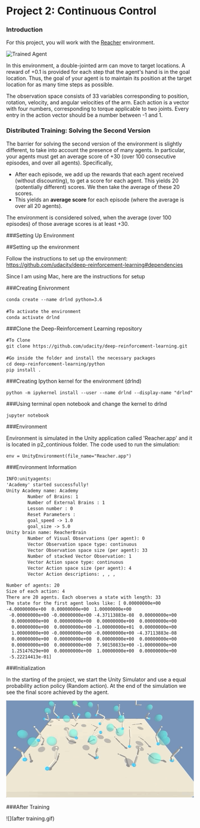 [//]: # (Image References)

[image1]: https://user-images.githubusercontent.com/10624937/43851024-320ba930-9aff-11e8-8493-ee547c6af349.gif "Trained Agent"
[image2]: https://user-images.githubusercontent.com/10624937/43851646-d899bf20-9b00-11e8-858c-29b5c2c94ccc.png "Crawler"


# Project 2: Continuous Control

### Introduction

For this project, you will work with the [Reacher](https://github.com/Unity-Technologies/ml-agents/blob/master/docs/Learning-Environment-Examples.md#reacher) environment.

![Trained Agent][image1]

In this environment, a double-jointed arm can move to target locations. A reward of +0.1 is provided for each step that the agent's hand is in the goal location. Thus, the goal of your agent is to maintain its position at the target location for as many time steps as possible.

The observation space consists of 33 variables corresponding to position, rotation, velocity, and angular velocities of the arm. Each action is a vector with four numbers, corresponding to torque applicable to two joints. Every entry in the action vector should be a number between -1 and 1.

### Distributed Training:  Solving the Second Version

The barrier for solving the second version of the environment is slightly different, to take into account the presence of many agents.  In particular, your agents must get an average score of +30 (over 100 consecutive episodes, and over all agents).  Specifically,
- After each episode, we add up the rewards that each agent received (without discounting), to get a score for each agent.  This yields 20 (potentially different) scores.  We then take the average of these 20 scores. 
- This yields an **average score** for each episode (where the average is over all 20 agents).

The environment is considered solved, when the average (over 100 episodes) of those average scores is at least +30. 

###Setting Up Environment

##Setting up the environment

Follow the instructions to set up the environment: https://github.com/udacity/deep-reinforcement-learning#dependencies

Since I am using Mac, here are the instructions for setup


###Creating Enivronment
```
conda create --name drlnd python=3.6

#To activate the environment
conda activate drlnd
```

###Clone the Deep-Reinforcement Learning repository

```
#To Clone
git clone https://github.com/udacity/deep-reinforcement-learning.git

#Go inside the folder and install the necessary packages
cd deep-reinforcement-learning/python
pip install .
```

###Creating Ipython kernel for the environment (drlnd)

```
python -m ipykernel install --user --name drlnd --display-name "drlnd"
```

###Using terminal open notebook and change the kernel to drlnd
```
jupyter notebook
```



###Environment

Environment is simulated in the Unity application called 'Reacher.app' and it is located in p2_continious folder. The code used to run the simulation:
```
env = UnityEnvironment(file_name="Reacher.app")
```

###Environment Information

```
INFO:unityagents:
'Academy' started successfully!
Unity Academy name: Academy
        Number of Brains: 1
        Number of External Brains : 1
        Lesson number : 0
        Reset Parameters :
		goal_speed -> 1.0
		goal_size -> 5.0
Unity brain name: ReacherBrain
        Number of Visual Observations (per agent): 0
        Vector Observation space type: continuous
        Vector Observation space size (per agent): 33
        Number of stacked Vector Observation: 1
        Vector Action space type: continuous
        Vector Action space size (per agent): 4
        Vector Action descriptions: , , , 
```
```
Number of agents: 20
Size of each action: 4
There are 20 agents. Each observes a state with length: 33
The state for the first agent looks like: [ 0.00000000e+00 -4.00000000e+00  0.00000000e+00  1.00000000e+00
 -0.00000000e+00 -0.00000000e+00 -4.37113883e-08  0.00000000e+00
  0.00000000e+00  0.00000000e+00  0.00000000e+00  0.00000000e+00
  0.00000000e+00  0.00000000e+00 -1.00000000e+01  0.00000000e+00
  1.00000000e+00 -0.00000000e+00 -0.00000000e+00 -4.37113883e-08
  0.00000000e+00  0.00000000e+00  0.00000000e+00  0.00000000e+00
  0.00000000e+00  0.00000000e+00  7.90150833e+00 -1.00000000e+00
  1.25147629e+00  0.00000000e+00  1.00000000e+00  0.00000000e+00
 -5.22214413e-01]
```

###Initialization

In the starting of the project, we start the Unity Simulator and use a equal probability action policy (Random action). At the end of the simulation we see the final score achieved by the agent. 

![Using Random Actions](before_training.gif)


###After Training

![](after training.gif)






